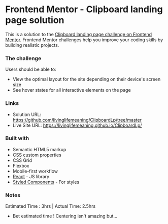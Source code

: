 # Frontend Mentor - Clipboard landing page solution

This is a solution to the [Clipboard landing page challenge on Frontend Mentor](https://www.frontendmentor.io/challenges/clipboard-landing-page-5cc9bccd6c4c91111378ecb9). Frontend Mentor challenges help you improve your coding skills by building realistic projects. 

### The challenge

Users should be able to:

- View the optimal layout for the site depending on their device's screen size
- See hover states for all interactive elements on the page

### Links

- Solution URL: https://github.com/livinglifemeaning/ClipboardLp/tree/master
- Live Site URL: https://livinglifemeaning.github.io/ClipboardLp/


### Built with

- Semantic HTML5 markup
- CSS custom properties
- CSS Grid
- Flexbox
- Mobile-first workflow
- [React](https://reactjs.org/) - JS library
- [Styled Components](https://styled-components.com/) - For styles

### Notes
Estimated Time : 3hrs | Actual Time: 2.5hrs

- Bet estimated time ! Centering isn't amazing but... 
